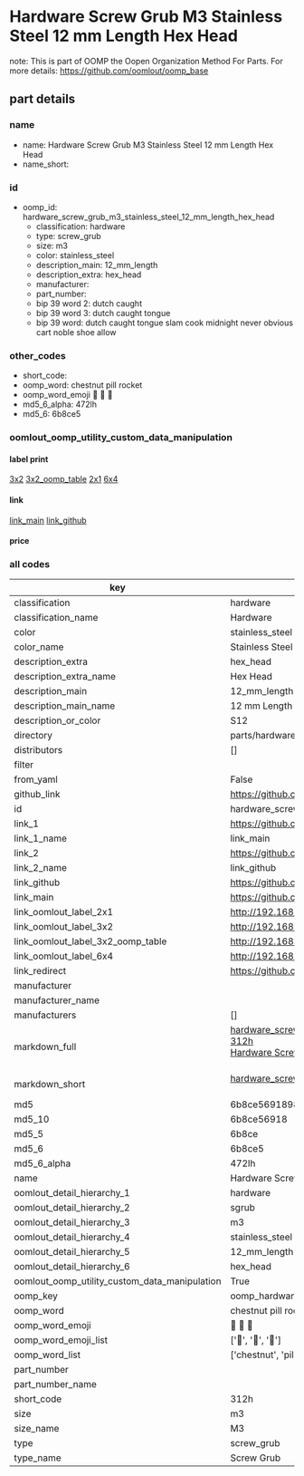 # Hardware Screw Grub M3 Stainless Steel 12 mm Length Hex Head  

note: This is part of OOMP the Oopen Organization Method For Parts. For more details: https://github.com/oomlout/oomp_base

##  part details
  







### name
* name: Hardware Screw Grub M3 Stainless Steel 12 mm Length Hex Head
* name_short: 
### id
* oomp_id: hardware_screw_grub_m3_stainless_steel_12_mm_length_hex_head
  * classification: hardware
  * type: screw_grub
  * size: m3
  * color: stainless_steel
  * description_main: 12_mm_length
  * description_extra: hex_head
  * manufacturer: 
  * part_number: 
  * bip 39 word 2: dutch caught
  * bip 39 word 3: dutch caught tongue
  * bip 39 word: dutch caught tongue slam cook midnight never obvious cart noble shoe allow

### other_codes
* short_code: 
* oomp_word: chestnut pill rocket
* oomp_word_emoji :chestnut: :pill: :rocket:
* md5_6_alpha: 472lh
* md5_6: 6b8ce5






### oomlout_oomp_utility_custom_data_manipulation
#### label print
[3x2](http://192.168.1.245:1112/?label=oomp%20472lh)
[3x2_oomp_table](http://192.168.1.108:1112/?label=oomp%20472lh)
[2x1](http://192.168.1.242:1112/?label=oomp%20472lh)
[6x4](http://192.168.1.55:1112/?label=oomp%20472lh)    

#### link

[link_main](https://github.com/oomlout/oomlout_oomp_version_1_messy/tree/main/parts/hardware_screw_grub_m3_stainless_steel_12_mm_length_hex_head) [link_github](https://github.com/oomlout/oomlout_oomp_version_1_messy/tree/main/parts/hardware_screw_grub_m3_stainless_steel_12_mm_length_hex_head)                             

#### price







### all codes 
| key | value |  
| --- | --- |  
| classification | hardware |  
| classification_name | Hardware |  
| color | stainless_steel |  
| color_name | Stainless Steel |  
| description_extra | hex_head |  
| description_extra_name | Hex Head |  
| description_main | 12_mm_length |  
| description_main_name | 12 mm Length |  
| description_or_color | S12 |  
| directory | parts/hardware_screw_grub_m3_stainless_steel_12_mm_length_hex_head |  
| distributors | [] |  
| filter |  |  
| from_yaml | False |  
| github_link | https://github.com/oomlout/oomlout_oomp_part_src/tree/main/parts/hardware_screw_grub_m3_stainless_steel_12_mm_length_hex_head |  
| id | hardware_screw_grub_m3_stainless_steel_12_mm_length_hex_head |  
| link_1 | https://github.com/oomlout/oomlout_oomp_version_1_messy/tree/main/parts/hardware_screw_grub_m3_stainless_steel_12_mm_length_hex_head |  
| link_1_name | link_main |  
| link_2 | https://github.com/oomlout/oomlout_oomp_version_1_messy/tree/main/parts/hardware_screw_grub_m3_stainless_steel_12_mm_length_hex_head |  
| link_2_name | link_github |  
| link_github | https://github.com/oomlout/oomlout_oomp_version_1_messy/tree/main/parts/hardware_screw_grub_m3_stainless_steel_12_mm_length_hex_head |  
| link_main | https://github.com/oomlout/oomlout_oomp_version_1_messy/tree/main/parts/hardware_screw_grub_m3_stainless_steel_12_mm_length_hex_head |  
| link_oomlout_label_2x1 | http://192.168.1.242:1112/?label=oomp%20472lh |  
| link_oomlout_label_3x2 | http://192.168.1.245:1112/?label=oomp%20472lh |  
| link_oomlout_label_3x2_oomp_table | http://192.168.1.108:1112/?label=oomp%20472lh |  
| link_oomlout_label_6x4 | http://192.168.1.55:1112/?label=oomp%20472lh |  
| link_redirect | https://github.com/oomlout/oomlout_oomp_version_1_messy/tree/main/parts/hardware_screw_grub_m3_stainless_steel_12_mm_length_hex_head |  
| manufacturer |  |  
| manufacturer_name |  |  
| manufacturers | [] |  
| markdown_full | [hardware_screw_grub_m3_stainless_steel_12_mm_length_hex_head](none)<br>[312h](none)<br>[Hardware Screw Grub M3 Stainless Steel 12 Mm Length Hex Head](none)<br><br> |  
| markdown_short | [hardware_screw_grub_m3_stainless_steel_12_mm_length_hex_head](none)<br><br> |  
| md5 | 6b8ce5691898b2a23197dcb1c8c91a23 |  
| md5_10 | 6b8ce56918 |  
| md5_5 | 6b8ce |  
| md5_6 | 6b8ce5 |  
| md5_6_alpha | 472lh |  
| name | Hardware Screw Grub M3 Stainless Steel 12 mm Length Hex Head |  
| oomlout_detail_hierarchy_1 | hardware |  
| oomlout_detail_hierarchy_2 | sgrub |  
| oomlout_detail_hierarchy_3 | m3 |  
| oomlout_detail_hierarchy_4 | stainless_steel |  
| oomlout_detail_hierarchy_5 | 12_mm_length |  
| oomlout_detail_hierarchy_6 | hex_head |  
| oomlout_oomp_utility_custom_data_manipulation | True |  
| oomp_key | oomp_hardware_screw_grub_m3_stainless_steel_12_mm_length_hex_head |  
| oomp_word | chestnut pill rocket |  
| oomp_word_emoji | :chestnut: :pill: :rocket: |  
| oomp_word_emoji_list | [':chestnut:', ':pill:', ':rocket:'] |  
| oomp_word_list | ['chestnut', 'pill', 'rocket'] |  
| part_number |  |  
| part_number_name |  |  
| short_code | 312h |  
| size | m3 |  
| size_name | M3 |  
| type | screw_grub |  
| type_name | Screw Grub |  
